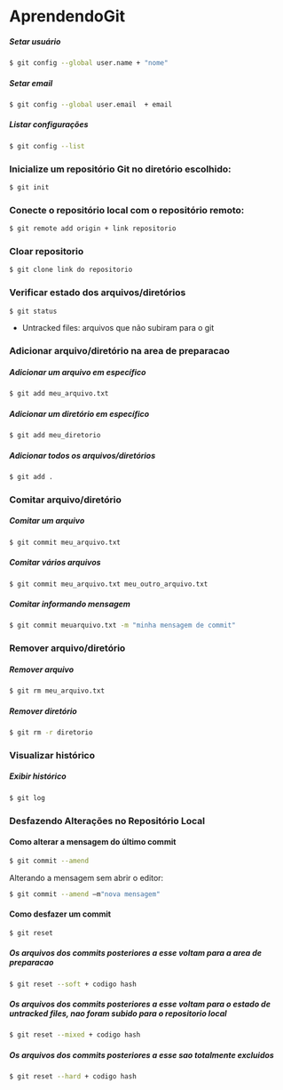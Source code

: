 # AprendendoGit

##### Setar usuário
```bash
$ git config --global user.name + "nome"
```	
##### Setar email
```bash
$ git config --global user.email  + email
```	
##### Listar configurações
```bash
$ git config --list
```
### Inicialize um repositório Git no diretório escolhido:
```bash
$ git init
```
### Conecte o repositório local com o repositório remoto:
```bash
$ git remote add origin + link repositorio
```
### Cloar repositorio
```bash
$ git clone link do repositorio
```
### Verificar estado dos arquivos/diretórios
```bash
$ git status
```
- Untracked files: arquivos que não subiram para o git

### Adicionar arquivo/diretório na area de preparacao

##### Adicionar um arquivo em específico
```bash
$ git add meu_arquivo.txt
```
##### Adicionar um diretório em específico
```bash
$ git add meu_diretorio
```
##### Adicionar todos os arquivos/diretórios
```bash
$ git add .
```	
### Comitar arquivo/diretório

##### Comitar um arquivo
```bash
$ git commit meu_arquivo.txt
```	
##### Comitar vários arquivos
```bash
$ git commit meu_arquivo.txt meu_outro_arquivo.txt
```
##### Comitar informando mensagem
```bash
$ git commit meuarquivo.txt -m "minha mensagem de commit"
```
### Remover arquivo/diretório

##### Remover arquivo
```bash
$ git rm meu_arquivo.txt
```
##### Remover diretório
```bash
$ git rm -r diretorio
```
### Visualizar histórico

##### Exibir histórico
	
```bash
$ git log
```    
### Desfazendo Alterações no Repositório Local

#### Como alterar a mensagem do último commit
```bash
$ git commit --amend
```
Alterando a mensagem sem abrir o editor:  
```bash
$ git commit --amend –m"nova mensagem"
```

#### Como desfazer um commit
```bash
$ git reset
```
##### Os arquivos dos commits posteriores a esse voltam para a area de preparacao
```bash
$ git reset --soft + codigo hash
```
##### Os arquivos dos commits posteriores a esse voltam para o estado de untracked files, nao foram subido para o repositorio local
```bash
$ git reset --mixed + codigo hash
```
##### Os arquivos dos commits posteriores a esse sao totalmente excluidos
```bash
$ git reset --hard + codigo hash
```

